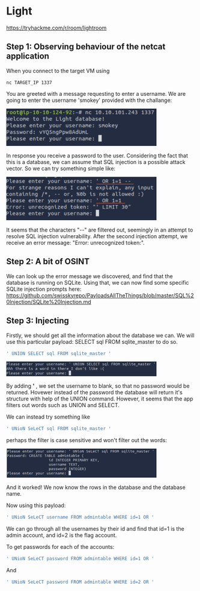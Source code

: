 # Light
https://tryhackme.com/r/room/lightroom
## Step 1: Observing behaviour of the netcat application
When you connect to the target VM using
```
nc TARGET_IP 1337
```
You are greeted with a message requesting to enter a username. We are going to enter the username 'smokey' provided with the challange:

<img src="./image.png" width=400>

In response you receive a password to the user. Considering the fact that this is a database, we can assume that SQL injection is a possible attack vector. So we can try something simple like:

<img src="./image-1.png" width=400>

It seems that the characters "--" are filtered out, seemingly in an attempt to resolve SQL injection vulnerability. After the second injection attempt, we receive an error message: "Error: unrecognized token:".
## Step 2: A bit of OSINT
We can look up the error message we discovered, and find that the database is running on SQLite. Using that, we can now find some specific SQLite injection prompts here: https://github.com/swisskyrepo/PayloadsAllTheThings/blob/master/SQL%20Injection/SQLite%20Injection.md
## Step 3: Injecting
Firstly, we should get all the information about the database we can. We will use this particular payload: SELECT sql FROM sqlite_master to do so.
```sql
' UNION SELECT sql FROM sqlite_master '
```
<img src="./image-2.png" width=400>

By adding <b>'</b> , we set the username to blank, so that no password would be returned. Hovewer instead of the password the database will return it's structure with help of the UNION command. However, it seems that the app filters out words such as UNION and SELECT.

We can instead try something like
```sql
' UNioN SeLeCT sql FROM sqlite_master '
```
perhaps the filter is case sensitive and won't filter out the words:

<img src="./image-3.png" width=400>

And it worked! We now know the rows in the database and the database name.

Now using this payload: 
```sql
' UNioN SeLeCT username FROM admintable WHERE id=1 OR '
```
We can go through all the usernames by their id and find that id=1 is the admin account, and id=2 is the flag account.

To get passwords for each of the accounts:

```sql
' UNioN SeLeCT password FROM admintable WHERE id=1 OR '
```

And
```sql
' UNioN SeLeCT password FROM admintable WHERE id=2 OR '
```

